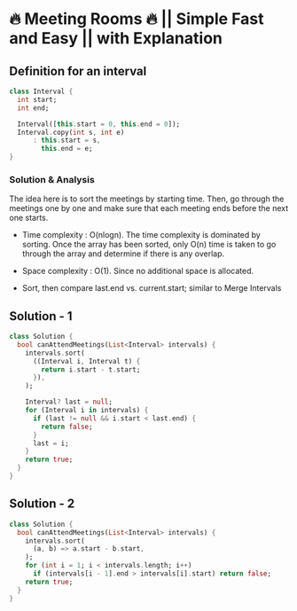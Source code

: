 # 🔥 Meeting Rooms 🔥 || Simple Fast and Easy || with Explanation

## Definition for an interval

```dart
class Interval {
  int start;
  int end;

  Interval([this.start = 0, this.end = 0]);
  Interval.copy(int s, int e)
      : this.start = s,
        this.end = e;
}
```

### Solution & Analysis

 The idea here is to sort the meetings by starting time. Then, go through the meetings one by one and make sure that each meeting ends before the next one starts.

- Time complexity : O(nlogn). The time complexity is dominated by sorting. Once the array has been sorted, only O(n) time is taken to go through the array and determine if there is any overlap.

- Space complexity : O(1). Since no additional space is allocated.
- Sort, then compare last.end vs. current.start; similar to Merge Intervals

## Solution - 1

```dart
class Solution {
  bool canAttendMeetings(List<Interval> intervals) {
    intervals.sort(
      ((Interval i, Interval t) {
        return i.start - t.start;
      }),
    );

    Interval? last = null;
    for (Interval i in intervals) {
      if (last != null && i.start < last.end) {
        return false;
      }
      last = i;
    }
    return true;
  }
}
```

## Solution - 2

```dart
class Solution {
  bool canAttendMeetings(List<Interval> intervals) {
    intervals.sort(
      (a, b) => a.start - b.start,
    );
    for (int i = 1; i < intervals.length; i++)
      if (intervals[i - 1].end > intervals[i].start) return false;
    return true;
  }
}
```
